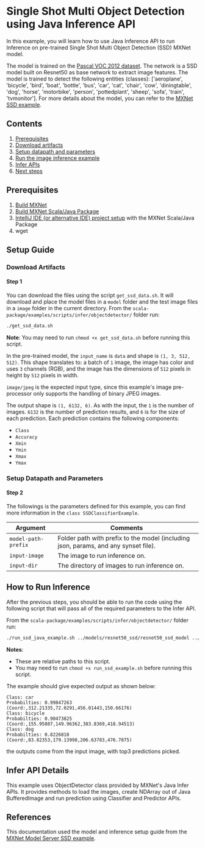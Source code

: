 <!--- Licensed to the Apache Software Foundation (ASF) under one -->
<!--- or more contributor license agreements.  See the NOTICE file -->
<!--- distributed with this work for additional information -->
<!--- regarding copyright ownership.  The ASF licenses this file -->
<!--- to you under the Apache License, Version 2.0 (the -->
<!--- "License"); you may not use this file except in compliance -->
<!--- with the License.  You may obtain a copy of the License at -->

<!---   http://www.apache.org/licenses/LICENSE-2.0 -->

<!--- Unless required by applicable law or agreed to in writing, -->
<!--- software distributed under the License is distributed on an -->
<!--- "AS IS" BASIS, WITHOUT WARRANTIES OR CONDITIONS OF ANY -->
<!--- KIND, either express or implied.  See the License for the -->
<!--- specific language governing permissions and limitations -->
<!--- under the License. -->

# Single Shot Multi Object Detection using Java Inference API

In this example, you will learn how to use Java Inference API to run Inference on pre-trained Single Shot Multi Object Detection (SSD) MXNet model.

The model is trained on the [Pascal VOC 2012 dataset](http://host.robots.ox.ac.uk/pascal/VOC/voc2012/index.html). The network is a SSD model built on Resnet50 as base network to extract image features. The model is trained to detect the following entities (classes): ['aeroplane', 'bicycle', 'bird', 'boat', 'bottle', 'bus', 'car', 'cat', 'chair', 'cow', 'diningtable', 'dog', 'horse', 'motorbike', 'person', 'pottedplant', 'sheep', 'sofa', 'train', 'tvmonitor']. For more details about the model, you can refer to the [MXNet SSD example](https://github.com/apache/incubator-mxnet/tree/master/example/ssd).


## Contents

1. [Prerequisites](#prerequisites)
2. [Download artifacts](#download-artifacts)
3. [Setup datapath and parameters](#setup-datapath-and-parameters)
4. [Run the image inference example](#run-the-image-inference-example)
5. [Infer APIs](#infer-api-details)
6. [Next steps](#next-steps)


## Prerequisites

1. [Build MXNet](https://mxnet.apache.org/get_started/ubuntu_setup)
2. [Build MXNet Scala/Java Package](https://mxnet.apache.org/get_started/scala_setup)
3. [IntelliJ IDE (or alternative IDE) project setup](https://mxnet.apache.org/tutorials/java/mxnet_java_on_intellij.html) with the MXNet Scala/Java Package
4. wget


## Setup Guide

### Download Artifacts
#### Step 1
You can download the files using the script `get_ssd_data.sh`. It will download and place the model files in a `model` folder and the test image files in a `image` folder in the current directory.
From the `scala-package/examples/scripts/infer/objectdetector/` folder run:

```bash
./get_ssd_data.sh
```

**Note**: You may need to run `chmod +x get_ssd_data.sh` before running this script.

In the pre-trained model, the `input_name` is `data` and shape is `(1, 3, 512, 512)`.
This shape translates to: a batch of `1` image, the image has color and uses `3` channels (RGB), and the image has the dimensions of `512` pixels in height by `512` pixels in width.

`image/jpeg` is the expected input type, since this example's image pre-processor only supports the handling of binary JPEG images.

The output shape is `(1, 6132, 6)`. As with the input, the `1` is the number of images. `6132` is the number of prediction results, and `6` is for the size of each prediction. Each prediction contains the following components:
- `Class`
- `Accuracy`
- `Xmin`
- `Ymin`
- `Xmax`
- `Ymax`


### Setup Datapath and Parameters
#### Step 2
The followings is the parameters defined for this example, you can find more information in the `class SSDClassifierExample`.

| Argument                      | Comments                                 |
| ----------------------------- | ---------------------------------------- |
| `model-path-prefix`                   | Folder path with prefix to the model (including json, params, and any synset file). |
| `input-image`                 | The image to run inference on. |
| `input-dir`                   | The directory of images to run inference on. |


## How to Run Inference
After the previous steps, you should be able to run the code using the following script that will pass all of the required parameters to the Infer API.

From the `scala-package/examples/scripts/infer/objectdetector/` folder run:

```bash
./run_ssd_java_example.sh ../models/resnet50_ssd/resnet50_ssd_model ../images/dog.jpg ../images
```

**Notes**:
* These are relative paths to this script.
* You may need to run `chmod +x run_ssd_example.sh` before running this script.

The example should give expected output as shown below:
```
Class: car
Probabilties: 0.99847263
(Coord:,312.21335,72.0291,456.01443,150.66176)
Class: bicycle
Probabilties: 0.90473825
(Coord:,155.95807,149.96362,383.8369,418.94513)
Class: dog
Probabilties: 0.8226818
(Coord:,83.82353,179.13998,206.63783,476.7875)
```
the outputs come from the input image, with top3 predictions picked.


## Infer API Details
This example uses ObjectDetector class provided by MXNet's Java Infer APIs. It provides methods to load the images, create NDArray out of Java BufferedImage and run prediction using Classifier and Predictor APIs.


## References
This documentation used the model and inference setup guide from the [MXNet Model Server SSD example](https://github.com/awslabs/mxnet-model-server/blob/master/examples/ssd/README.md).
